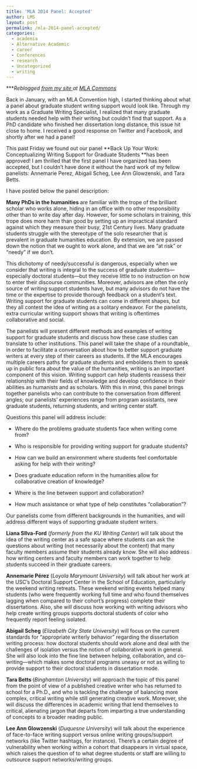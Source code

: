 ```yaml
---
title: 'MLA 2014 Panel: Accepted'
author: LMS
layout: post
permalink: /mla-2014-panel-accepted/
categories:
  - academia
  - Alternative Academic
  - career
  - Conferences
  - research
  - Uncategorized
  - writing
---
```

*\***Reblogged [from my site ][1]at [MLA Commons][2]*

Back in January, with an MLA Convention high, I started thinking about what a panel about graduate student writing support would look like. Through my work as a Graduate Writing Specialist, I realized that many graduate students needed help with their writing but couldn&#8217;t find that support. As a PhD candidate who finished her dissertation long distance, this issue hit close to home. I received a good response on Twitter and Facebook, and shortly after we had a panel!

This past Friday we found out our panel **Back Up Your Work: Conceptualizing Writing Support for Graduate Students **has been approved! I am thrilled that the first panel I have organized has been accepted, but I couldn&#8217;t have done it without the hard work of my fellow panelists: Annemarie Perez, Abigail Scheg, Lee Ann Glowzenski, and Tara Betts.

I have posted below the panel description:

<p dir="ltr">
  <strong>Many PhDs in the humanities</strong> are familiar with the trope of the brilliant scholar who works alone, hiding in an office with no other responsibility other than to write day after day. However, for some scholars in training, this trope does more harm than good by setting up an impractical standard against which they measure their busy, 21st Century lives. Many graduate students struggle with the stereotype of the solo researcher that is prevalent in graduate humanities education. By extension, we are passed down the notion that we ought to work alone, and that we are “at risk” or “needy” if we don’t.
</p>

<p dir="ltr">
  This dichotomy of needy/successful is dangerous, especially when we consider that writing is integral to the success of graduate students—especially doctoral students—but they receive little to no instruction on how to enter their discourse communities. Moreover, advisors are often the only source of writing support students have, but many advisors do not have the time or the expertise to provide thorough feedback on a student’s text. Writing support for graduate students can come in different shapes, but they all contest the idea of writing as a solitary endeavor. For the panelists, extra curricular writing support shows that writing is oftentimes collaborative and social.
</p>

<p dir="ltr">
  The panelists will present different methods and examples of writing support for graduate students and discuss how these case studies can translate to other institutions. This panel will take the shape of a roundtable, in order to facilitate a conversation about how to better support graduate writers at every step of their careers as students. If the MLA encourages multiple careers paths for graduate students and emboldens them to speak up in public fora about the value of the humanities, writing is an important component of this vision. Writing support can help students reassess their relationship with their fields of knowledge and develop confidence in their abilities as humanists and as scholars. With this in mind, this panel brings together panelists who can contribute to the conversation from different angles; our panelists’ experiences range from program assistants, new graduate students, returning students, and writing center staff.
</p>

<p dir="ltr">
  Questions this panel will address include:
</p>

  * <p dir="ltr">
      Where do the problems graduate students face when writing come from?
    </p>

  * <p dir="ltr">
      Who is responsible for providing writing support for graduate students?
    </p>

  * <p dir="ltr">
      How can we build an environment where students feel comfortable asking for help with their writing?
    </p>

  * <p dir="ltr">
      Does graduate education reform in the humanities allow for collaborative creation of knowledge?
    </p>

  * <p dir="ltr">
      Where is the line between support and collaboration?
    </p>

  * <p dir="ltr">
      How much assistance or what type of help constitutes “collaboration”?
    </p>

<p dir="ltr">
  Our panelists come from different backgrounds in the humanities, and will address different ways of supporting graduate student writers.
</p>

<p dir="ltr">
  <strong>Liana SIlva-Ford</strong> (<em>formerly from the KU Writing Center</em>) will talk about the idea of the writing center as a safe space where students can ask the questions about writing (not necessarily about the content) that many faculty members assume their students already know. She will also address how writing centers and faculty members can work together to help students succeed in their graduate careers.
</p>

<p dir="ltr">
  <strong>Annemarie Pérez</strong> (<em>Loyola Marymount University</em>) will talk about her work at the USC’s Doctoral Support Center in the School of Education, particularly the weekend writing retreats. These weekend writing events helped many students (who were frequently working full time and who found themselves lagging when compared to their cohort’s progress) complete their dissertations. Also, she will discuss how working with writing advisors who help create writing groups supports doctoral students of color who frequently report feeling isolated.
</p>

<p dir="ltr">
  <strong>Abigail Scheg</strong> (<em>Elizabeth City State University</em>) will focus on the current standards for “appropriate writerly behavior” regarding the dissertation writing process: how doctoral students should work alone and deal with the challenges of isolation versus the notion of collaborative work in general. She will also look into the fine line between helping, collaboration, and co-writing—which makes some doctoral programs uneasy or not as willing to provide support to their doctoral students in dissertation mode.
</p>

<p dir="ltr">
  <strong>Tara Betts </strong>(<em>Binghamton University</em>) will approach the topic of this panel from the point of view of a published creative writer who has returned to school for a Ph.D., and who is tackling the challenge of balancing more complex, critical writing while still generating creative work. Moreover, she will discuss the differences in academic writing that lend themselves to critical, alienating jargon that departs from imparting a true understanding of concepts to a broader reading public.
</p>

<p dir="ltr">
  <strong>Lee Ann Glowzenski</strong> (<em>Duquesne University</em>) will talk about the experience of face-to-face writing support versus online writing groups/support networks (like Twitter hashtags, for instance). There’s a certain degree of vulnerability when working within a cohort that disappears in virtual space, which raises the question of to what degree students or staff are willing to outsource support networks/writing groups.
</p>

 [1]: http://literarychica.commons.mla.org/2013/06/02/mla-2014-panel-accepted/
 [2]: http://commons.mla.org/